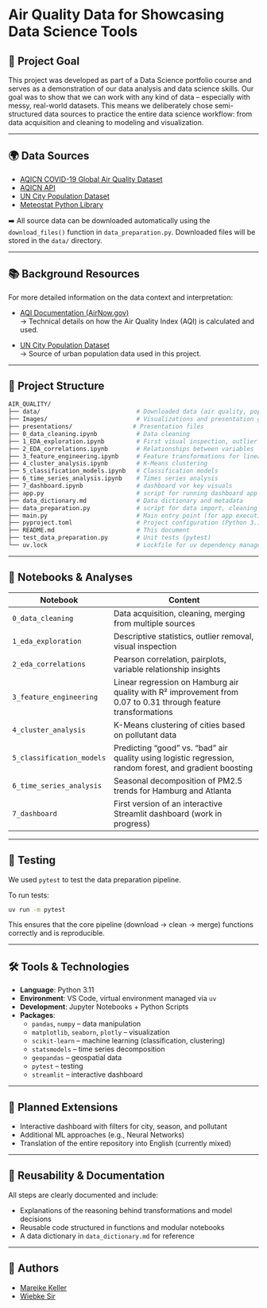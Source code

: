 # Air Quality Data for Showcasing Data Science Tools

## 📌 Project Goal

This project was developed as part of a Data Science portfolio course and serves as a demonstration of our data analysis and data science skills. Our goal was to show that we can work with any kind of data – especially with messy, real-world datasets. This means we deliberately chose semi-structured data sources to practice the entire data science workflow: from data acquisition and cleaning to modeling and visualization.

---

## 🌍 Data Sources

- [AQICN COVID-19 Global Air Quality Dataset](https://aqicn.org/data-platform/covid19/)
- [AQICN API](https://aqicn.org/api/de/)
- [UN City Population Dataset](https://datahub.io/core/population-city#unsd-citypopulation-year-both)
- [Meteostat Python Library](https://dev.meteostat.net/)

➡️ All source data can be downloaded automatically using the `download_files()` function in `data_preparation.py`. Downloaded files will be stored in the `data/` directory.

---

## 📚 Background Resources

For more detailed information on the data context and interpretation:

- [AQI Documentation (AirNow.gov)](https://document.airnow.gov/technical-assistance-document-for-the-reporting-of-daily-air-quailty.pdf)  
  → Technical details on how the Air Quality Index (AQI) is calculated and used.

- [UN City Population Dataset](https://datahub.io/core/population-city#unsd-citypopulation-year-both)  
  → Source of urban population data used in this project.

---

## 🧱 Project Structure

```bash
AIR_QUALITY/
├── data/                           # Downloaded data (air quality, population, weather)
├── Images/                         # Visualizations and presentation graphics
├── presentations/                 # Presentation files
├── 0_data_cleaning.ipynb           # Data cleaning
├── 1_EDA_exploration.ipynb         # First visual inspection, outlier removal
├── 2_EDA_correlations.ipynb        # Relationships between variables
├── 3_feature_engineering.ipynb     # Feature transformations for linear regression
├── 4_cluster_analysis.ipynb        # K-Means clustering
├── 5_classification_models.ipynb   # Classification models
├── 6_time_series_analysis.ipynb    # Times series analysis
├── 7_dashboard.ipynb               # dashboard vor key visuals
├── app.py                          # script for running dashboard app 
├── data_dictionary.md              # Data dictionary and metadata
├── data_preparation.py             # script for data import, cleaning and transformation
├── main.py                         # Main entry point (for app execution)
├── pyproject.toml                  # Project configuration (Python 3.11, dependencies)
├── README.md                       # This document
├── test_data_preparation.py        # Unit tests (pytest)
└── uv.lock                         # Lockfile for uv dependency manager
```

---

## 🧪 Notebooks & Analyses

| Notebook | Content |
|-------------------|---------|
| `0_data_cleaning` | Data acquisition, cleaning, merging from multiple sources |
| `1_eda_exploration` | Descriptive statistics, outlier removal, visual inspection |
| `2_eda_correlations` | Pearson correlation, pairplots, variable relationship insights |
| `3_feature_engineering` | Linear regression on Hamburg air quality with R² improvement from 0.07 to 0.31 through feature transformations |
| `4_cluster_analysis` | K-Means clustering of cities based on pollutant data |
| `5_classification_models` | Predicting “good” vs. “bad” air quality using logistic regression, random forest, and gradient boosting |
| `6_time_series_analysis` | Seasonal decomposition of PM2.5 trends for Hamburg and Atlanta |
| `7_dashboard` | First version of an interactive Streamlit dashboard (work in progress) |

---

## 🧪 Testing

We used `pytest` to test the data preparation pipeline.

To run tests:

```bash
uv run -m pytest
```

This ensures that the core pipeline (download → clean → merge) functions correctly and is reproducible.

---

## 🛠️ Tools & Technologies

- **Language**: Python 3.11
- **Environment**: VS Code, virtual environment managed via `uv`
- **Development**: Jupyter Notebooks + Python Scripts
- **Packages**:
  - `pandas`, `numpy` – data manipulation
  - `matplotlib`, `seaborn`, `plotly` – visualization
  - `scikit-learn` – machine learning (classification, clustering)
  - `statsmodels` – time series decomposition
  - `geopandas` – geospatial data
  - `pytest` – testing
  - `streamlit` – interactive dashboard

---

## 🚧 Planned Extensions

- Interactive dashboard with filters for city, season, and pollutant
- Additional ML approaches (e.g., Neural Networks)
- Translation of the entire repository into English (currently mixed)

---

## 📖 Reusability & Documentation

All steps are clearly documented and include:
- Explanations of the reasoning behind transformations and model decisions
- Reusable code structured in functions and modular notebooks
- A data dictionary in `data_dictionary.md` for reference

---

## 🤝 Authors

- [Mareike Keller](https://github.com/Mareike-K)  
- [Wiebke Sir](https://github.com/whypkey)